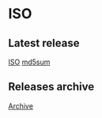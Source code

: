 # ISO
## Latest release
[ISO](https://github.com/endeavouros-team/ISO/releases/download/1-EndeavourOS-ISO-releases-archive/endeavouros-2019.09.15-x86_64.iso)
[md5sum](https://github.com/endeavouros-team/ISO/releases/download/1-EndeavourOS-ISO-releases-archive/endeavouros-2019.09.15-x86_64.iso.md5sum)
## Releases archive
[Archive](https://github.com/endeavouros-team/ISO/releases/tag/1-EndeavourOS-ISO-releases-archive)
